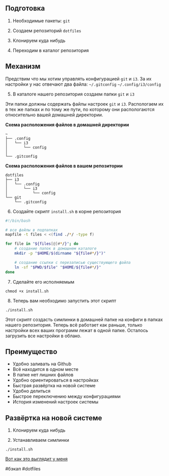 ## Подготовка

1. Необходимые пакеты: `git`

2. Создаем репозиторий `dotfiles`

3. Клонируем куда нибудь

4. Переходим в каталог репозитория

## Механизм

Предствим что мы хотим управлять конфигурацией `git` и `i3`. За их настройки у нас отвечают два файла:
`~/.gitconfig`
`~/.config/i3/config`

5. В каталоге нашего репозитория создаем папки `git` и `i3`

Эти папки должны содержать файлы настроек `git`  и `i3`. Распологаем их в тех же папках и по тому же пути, по которому они распологаются относительно вашей домашней директории.

**Схема расположения файлов в домашней директории**
~~~~
~
├── .config
│   └── i3
│       └── config
│
└── .gitconfig
~~~~

**Схема расположения файлов в вашем репозитории**
~~~~
dotfiles
├── i3
│   └── .config
│       └── i3
│           └── config
└── git
    └── .gitconfig
~~~~

6. Создайте скрипт `install.sh` в корне репозитория
~~~~bash
#!/bin/bash

# все файлы в подпапках
mapfile -t files < <(find ./*/ -type f)

for file in "${files[@]#*/}"; do
    # создание папок в домашнем каталоге
    mkdir -p "$HOME/$(dirname "${file#*/}")"

    # создание ссылки с перезаписью существующего файла
    ln -sf "$PWD/$file" "$HOME/${file#*/}"
done
~~~~

7. Сделайте его исполняемым
~~~~
chmod +x install.sh
~~~~

8. Теперь вам необходимо запустить этот скрипт
~~~~
./install.sh
~~~~

Этот скрипт создасть симлинки в домашней папке на конфиги в папках нашего репозитория.
Теперь всё работает как раньше, только настройки всех ваших программ лежат в одной папке. Осталось загрузить все настройки в облако.

## Преимущество

- Удобно заливать на Github
- Всё находится в одном месте
- В папке нет лишниx файлов
- Удобно ориeнтироваться в настройках
- Быстрая развёртка на новой системе
- Удобно делиться
- Быстрое переключению между конфигурациями
- История изменений настроек системы

## Развёртка на новой системе

1. Клонируем куда нибудь

2. Устанавливаем симлинки

~~~~
./install.sh
~~~~

[Вот как это выглядит у меня](https://github.com/exynil/dotfiles)

#бэкап #dotfiles